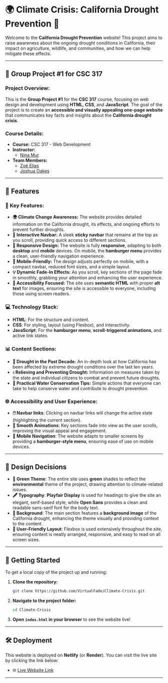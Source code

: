 # 🌍 **Climate Crisis: California Drought Prevention** 🌱

Welcome to the **California Drought Prevention** website! This project aims to raise awareness about the ongoing drought conditions in California, their impact on agriculture, wildlife, and communities, and how we can help mitigate these effects.

---

## 📑 **Group Project #1 for CSC 317**

### **Project Overview:**
This is the **Group Project #1** for the **CSC 317** course, focusing on web design and development using **HTML**, **CSS**, and **JavaScript**. The goal of the project is to create an **accessible and visually appealing one-page website** that communicates key facts and insights about the **California drought crisis**.

### **Course Details:**
- **Course:** CSC 317 - Web Development
- **Instructor:**
  - [Nina Mur](https://github.com/nina-mir)
- **Team Members:**
  - [Zoë Elias](https://github.com/zoebowe)
  - [Joshua Oakes](https://github.com/VirtualFade)

---

## 📑 **Features**

### **🌿 Key Features:**
- **🌍 Climate Change Awareness:** The website provides detailed information on the California drought, its effects, and ongoing efforts to prevent further droughts.
- **🚀 Interactive Navbar:** A sleek **sticky navbar** that remains at the top as you scroll, providing quick access to different sections.
- **🍃 Responsive Design:** The website is fully **responsive**, adapting to both **desktop** and **mobile** devices. On mobile, the **hamburger menu** provides a clean, user-friendly navigation experience.
- **📱 Mobile-Friendly:** The design adjusts perfectly on mobile, with a compact navbar, reduced font sizes, and a simple layout.
- **💡 Dynamic Fade-In Effects:** As you scroll, key sections of the page fade in smoothly, grabbing your attention and enhancing the user experience.
- **🔑 Accessibility Focused:** The site uses **semantic HTML** with proper **alt text** for images, ensuring the site is accessible to everyone, including those using screen readers.
  
### **💻 Technology Stack:**
- **HTML**: For the structure and content.
- **CSS**: For styling, layout (using Flexbox), and interactivity.
- **JavaScript**: For the **hamburger menu**, **scroll-triggered animations**, and active link states.

### **📊 Content Sections:**
- **🔴 Drought in the Past Decade:** An in-depth look at how California has been affected by extreme drought conditions over the last ten years.
- **💧 Relieving and Preventing Drought:** Information on measures taken by the state and individual citizens to combat and prevent future droughts.
- **🌲 Practical Water Conservation Tips:** Simple actions that everyone can take to help conserve water and contribute to drought prevention.
  
### **🌐 Accessibility and User Experience:**
- **🖱️ Navbar links**: Clicking on navbar links will change the active state (highlighting the current section).
- **🎨 Smooth Animations**: Key sections fade into view as the user scrolls, improving the visual appeal and engagement.
- **📱 Mobile Navigation**: The website adapts to smaller screens by providing a **hamburger-style menu**, ensuring ease of use on mobile devices.

---

## 🎨 **Design Decisions**
- **💚 Green Theme**: The entire site uses **green** shades to reflect the **environmental** theme of the project, drawing attention to climate-related issues.
- **🖋️ Typography**: **Playfair Display** is used for headings to give the site an elegant, serif-based style, while **Open Sans** provides a clean and readable sans-serif font for the body text.
- **🌅 Background**: The main section features a **background image** of the California drought, enhancing the theme visually and providing context to the content.
- **🌟 User-Friendly Layout**: Flexbox is used extensively throughout the site, ensuring content is neatly arranged, responsive, and easy to read on all screen sizes.

---

## 🚀 **Getting Started**

To get a local copy of the project up and running:

1. **Clone the repository:**
   ```bash
   git clone https://github.com/VirtualFade/Climate-Crisis.git
   ```
2. **Navigate to the project folder:**
   ```bash
   cd Climate-Crisis
   ```
3. **Open `index.html` in your browser** to see the website live!

---

## 🛠️ **Deployment**
This website is deployed on **Netlify** (or **Render**). You can visit the live site by clicking the link below:
- 🌐 [Live Website Link](https://your-site-url.com)

---
